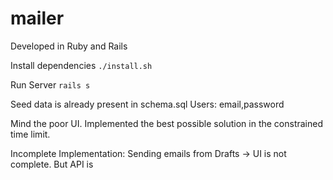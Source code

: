 # mailer

Developed in Ruby and Rails

Install dependencies
`./install.sh`

Run Server
`rails s`

Seed data is already present in schema.sql
Users: email,password

Mind the poor UI. Implemented the best possible solution in the constrained time limit. 

Incomplete Implementation:
Sending emails from Drafts -> UI is not complete. But API is
